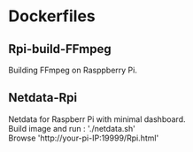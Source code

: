 # Dockerfiles
## Rpi-build-FFmpeg
Building FFmpeg on Rasppberry Pi.
## Netdata-Rpi
Netdata for Raspberr Pi with minimal dashboard.  
Build image and run : './netdata.sh'  
Browse 'http://your-pi-IP:19999/Rpi.html'  
